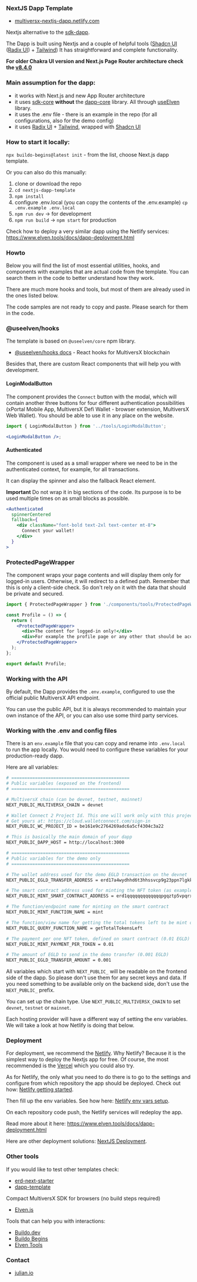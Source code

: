 ### NextJS Dapp Template

- [multiversx-nextjs-dapp.netlify.com](https://multiversx-nextjs-dapp.netlify.com)

Nextjs alternative to the [sdk-dapp](https://github.com/multiversx/mx-sdk-dapp).

The Dapp is built using Nextjs and a couple of helpful tools ([Shadcn UI](https://ui.shadcn.com/) ([Radix UI](https://www.radix-ui.com/)) + [Tailwind](https://tailwindcss.com/))
It has straightforward and complete functionality.

**For older Chakra UI version and Next.js Page Router architecture check the [v8.4.0](https://github.com/xdevguild/nextjs-dapp-template/tree/v8.4.0)**

### Main assumption for the dapp:

- it works with Next.js and new App Router architecture
- it uses [sdk-core](https://github.com/multiversx/mx-sdk-js-core) **without** the [dapp-core](https://github.com/multiversx/mx-sdk-dapp) library. All through [useElven](https://www.useElven.com) library.
- it uses the .env file - there is an example in the repo (for all configurations, also for the demo config)
- it uses [Radix UI](https://www.radix-ui.com/) + [Tailwind](https://tailwindcss.com/), wrapped with [Shadcn UI](https://ui.shadcn.com/)

### How to start it locally:

`npx buildo-begins@latest init` - from the list, choose Next.js dapp template.

Or you can also do this manually:
1. clone or download the repo
2. `cd nextjs-dapp-template`
3. `npm install`
4. configure .env.local (you can copy the contents of the .env.example) `cp .env.example .env.local`
5. `npm run dev` -> for development
6. `npm run build` -> `npm start` for production

Check how to deploy a very similar dapp using the Netlify services: https://www.elven.tools/docs/dapp-deployment.html

### Howto

Below you will find the list of most essential utilities, hooks, and components with examples that are actual code from the template. You can search them in the code to better understand how they work.

There are much more hooks and tools, but most of them are already used in the ones listed below.

The code samples are not ready to copy and paste. Please search for them in the code.

### @useelven/hooks

The template is based on `@useelven/core` npm library.

- [@useelven/hooks docs](https://www.useElven.com) - React hooks for MultiversX blockchain

Besides that, there are custom React components that will help you with development.

#### LoginModalButton

The component provides the `Connect` button with the modal, which will contain another three buttons for four different authentication possibilities (xPortal Mobile App, MultiversX Defi Wallet - browser extension, MultiversX Web Wallet). You should be able to use it in any place on the website.

```jsx
import { LoginModalButton } from '../tools/LoginModalButton';

<LoginModalButton />;
```

#### Authenticated

The component is used as a small wrapper where we need to be in the authenticated context, for example, for all transactions.

It can display the spinner and also the fallback React element.

**Important** Do not wrap it in big sections of the code. Its purpose is to be used multiple times on as small blocks as possible.

```jsx
<Authenticated
  spinnerCentered
  fallback={
    <div className="font-bold text-2xl text-center mt-8">
      Connect your wallet!
    </div>
  }
>
```

### ProtectedPageWrapper

The component wraps your page contents and will display them only for logged-in users. Otherwise, it will redirect to a defined path. Remember that this is only a client-side check. So don't rely on it with the data that should be private and secured.

```jsx
import { ProtectedPageWrapper } from './components/tools/ProtectedPageWrapper';

const Profile = () => {
  return (
    <ProtectedPageWrapper>
      <div>The content for logged-in only!</div>
      <div>For example the profile page or any other that should be accessible only for logged-in users</div>
    </ProtectedPageWrapper>
  );
};

export default Profile;
```

### Working with the API

By default, the Dapp provides the `.env.example`, configured to use the official public MultiversX API endpoint. 

You can use the public API, but it is always recommended to maintain your own instance of the API, or you can also use some third party services.

### Working with the .env and config files

There is an `env.example` file that you can copy and rename into `.env.local` to run the app locally. You would need to configure these variables for your production-ready dapp.

Here are all variables:

```bash
# =============================================
# Public variables (exposed on the frontend)
# =============================================

# MultiversX chain (can be devnet, testnet, mainnet)
NEXT_PUBLIC_MULTIVERSX_CHAIN = devnet

# Wallet Connect 2 Project Id. This one will work only with this project
# Get yours at: https://cloud.walletconnect.com/sign-in
NEXT_PUBLIC_WC_PROJECT_ID = be161e9c2764269adc6a5cf4304c3a22

# This is basically the main domain of your dapp
NEXT_PUBLIC_DAPP_HOST = http://localhost:3000

# =============================================
# Public variables for the demo only
# =============================================

# The wallet address used for the demo EGLD transaction on the devnet
NEXT_PUBLIC_EGLD_TRANSFER_ADDRESS = erd17a4wydhhd6t3hhssvcp9g23ppn7lgkk4g2tww3eqzx4mlq95dukss0g50f

# The smart contract address used for minting the NFT token (as example deployed Elven Tools Smart Contract)
NEXT_PUBLIC_MINT_SMART_CONTRACT_ADDRESS = erd1qqqqqqqqqqqqqpgqztp5vpqrxe2tha224jwsa3sv2800a88zgtksar2kc8

# The function/endpoint name for minting on the smart contract
NEXT_PUBLIC_MINT_FUNCTION_NAME = mint

# The function/view name for getting the total tokens left to be mint on smart contract
NEXT_PUBLIC_QUERY_FUNCTION_NAME = getTotalTokensLeft

# The payment per one NFT token, defined on smart contract (0.01 EGLD)
NEXT_PUBLIC_MINT_PAYMENT_PER_TOKEN = 0.01

# The amount of EGLD to send in the demo transfer (0.001 EGLD)
NEXT_PUBLIC_EGLD_TRANSFER_AMOUNT = 0.001

```

All variables which start with `NEXT_PUBLIC_` will be readable on the frontend side of the dapp. So please don't use them for any secret keys and data. If you need something to be available only on the backend side, don't use the `NEXT_PUBLIC_` prefix.

You can set up the chain type. Use `NEXT_PUBLIC_MULTIVERSX_CHAIN` to set `devnet`, `testnet` or `mainnet`.

Each hosting provider will have a different way of setting the env variables. We will take a look at how Netlify is doing that below.

### Deployment

For deployment, we recommend the [Netlify](https://www.netlify.com/). Why Netlify? Because it is the simplest way to deploy the Nextjs app for free. Of course, the most recommended is the [Vercel](https://vercel.com/) which you could also try.

As for Netlify, the only what you need to do there is to go to the settings and configure from which repository the app should be deployed. Check out how: [Netlify getting started](https://docs.netlify.com/get-started/).

Then fill up the env variables. See how here: [Netlify env vars setup](https://docs.netlify.com/configure-builds/environment-variables).

On each repository code push, the Netlify services will redeploy the app.

Read more about it here: https://www.elven.tools/docs/dapp-deployment.html

Here are other deployment solutions: [NextJS Deployment](https://nextjs.org/docs/deployment).

### Other tools

If you would like to test other templates check:

- [erd-next-starter](https://github.com/Elrond-Giants/erd-next-starter)
- [dapp-template](https://github.com/multiversx/mx-template-dapp)

Compact MultiversX SDK for browsers (no build steps required)

- [Elven.js](https://www.elvenjs.com)

Tools that can help you with interactions:

- [Buildo.dev](https://www.buildo.dev)
- [Buildo Begins](https://github.com/xdevguild/buildo-begins)
- [Elven Tools](https://www.elven.tools)

### Contact

- [julian.io](https://www.julian.io)
